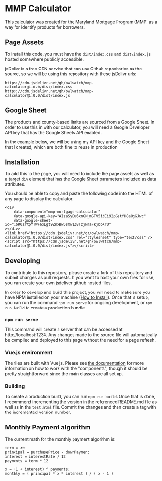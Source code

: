 # MMP Calculator

This calculator was created for the Maryland Mortgage Program (MMP)
as a way for identify products for borrowers.

## Page Assets

To install this code, you must have the `dist/index.css` and `dist/index.js` hosted somewhere publicly accessible.

jsDelivr is a free CDN service that can use Github repositories as the source, so we will be using this repository with these jsDelivr urls:

`https://cdn.jsdelivr.net/gh/owlwatch/mmp-calculator@1.0.0/dist/index.css`
`https://cdn.jsdelivr.net/gh/owlwatch/mmp-calculator@1.0.0/dist/index.js`

## Google Sheet

The products and county-based limits are sourced from a Google Sheet. In order to use this in with our calculator, you will need a Google Developer API key that has the Google Sheets API enabled.

In the example below, we will be using my API key and the Google Sheet that I created, which are both fine to reuse in production.

## Installation

To add this to the page, you will need to include the page assets as well as a target `div` element that has the Google Sheet parameters included as data attributes.

You should be able to copy and paste the following code into the HTML of any page to display the calculator.

```
<div
	data-component="mmp-mortgage-calculator"
	data-google-api-key="AIzaSyDu6xnGN_mGTV5idEi92pGstYH8aOgGJwc"
	data-google-sheet-id="1bR0zYtpYTWF6xLgt9ZnxBw5sXw1Z8TzjNmaFkjbbXrU"
></div>
<link href="https://cdn.jsdelivr.net/gh/owlwatch/mmp-calculator@1.0.0/dist/index.css" rel="stylesheet" type="text/css" />
<script src="https://cdn.jsdelivr.net/gh/owlwatch/mmp-calculator@1.0.0/dist/index.js"></script>
```

## Developing

To contribute to this repository, please create a fork of this repository and submit
changes as pull requests. If you want to host your own files for use, you can
create your own jsdeliver github hosted files.

In order to develop and build this project, you will need to make sure you have NPM
installed on your machine ([How to Install](https://www.npmjs.com/get-npm)). Once
that is setup, you can run the command `npm run serve` for ongoing development, or
`npm run build` to create a production bundle.

### `npm run serve`

This command will create a server that can be accessed at http://localhost:1234.
Any changes made to the source file will automatically be compiled and deployed to
this page without the need for a page refresh.

### Vue.js environment

The files are built with Vue.js. Please see [the documentation](https://vuejs.org/v2/guide/)
for more information on how to work with the "components", though it should be pretty
straightforward since the main classes are all set up.

### Building

To create a production build, you can run `npm run build`. Once that is done, I recommend
incrementing the version in the referenced README.md file as well as in the `test.html` file.
Commit the changes and then create a tag with the incremented version number.

## Monthly Payment algorithm

The current math for the monthly payment algorithm is:

```
term = 30
principal = purchasePrice - downPayment
interest = interestRate / 12
payments = term * 12

x = (1 + interest) ^ payments;
monthly = ( principal * x * interest ) / ( x - 1 )
```
